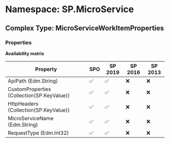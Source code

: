 # Namespace: SP.MicroService

## Complex Type: MicroServiceWorkItemProperties

### Properties

**Availability matrix**

Property | SPO | SP 2019 | SP 2016 | SP 2013
----------|-----|---------|---------|--------
ApiPath (Edm.String) | ✅ | ✅ | ❌ | ❌
CustomProperties (Collection(SP.KeyValue)) | ✅ | ✅ | ❌ | ❌
HttpHeaders (Collection(SP.KeyValue)) | ✅ | ✅ | ❌ | ❌
MicroServiceName (Edm.String) | ✅ | ✅ | ❌ | ❌
RequestType (Edm.Int32) | ✅ | ✅ | ❌ | ❌
